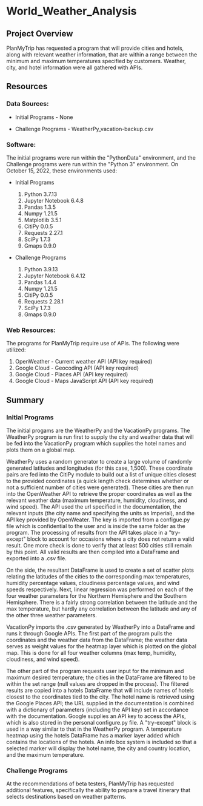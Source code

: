 # World_Weather_Analysis

## Project Overview
PlanMyTrip has requested a program that will provide cities and hotels, along with relevant weather information, that are within a range between the minimum and maximum temperatures specified by customers. Weather, city, and hotel information were all gathered with APIs.

## Resources
### Data Sources:
- Initial Programs - None

- Challenge Programs - WeatherPy_vacation-backup.csv

### Software:
The initial programs were run within the "PythonData" environment, and the Challenge programs were run within the "Python 3" environment. On October 15, 2022, these environments used:

- Initial Programs

    1. Python 3.7.13
    2. Jupyter Notebook 6.4.8
    3. Pandas 1.3.5
    4. Numpy 1.21.5
    5. Matplotlib 3.5.1
    6. CitiPy 0.0.5
    7. Requests 2.27.1
    8. SciPy 1.7.3
    9. Gmaps 0.9.0

- Challenge Programs

    1. Python 3.9.13
    2. Jupyter Notebook 6.4.12
    3. Pandas 1.4.4
    4. Numpy 1.21.5
    5. CitiPy 0.0.5
    6. Requests 2.28.1
    7. SciPy 1.7.3
    8. Gmaps 0.9.0

### Web Resources:
The programs for PlanMyTrip require use of APIs. The following were utilized:

1. OpenWeather - Current weather API (API key required)
2. Google Cloud - Geocoding API (API key required)
3. Google Cloud - Places API (API key required)
4. Google Cloud - Maps JavaScript API (API key required)

## Summary
### Initial Programs
The initial progams are the WeatherPy and the VacationPy programs. The WeatherPy program is run first to supply the city and weather data that will be fed into the VacationPy program which supplies the hotel names and plots them on a global map.

WeatherPy uses a random generator to create a large volume of randomly generated latitudes and longitudes (for this case, 1,500). These coordinate pairs are fed into the CitiPy module to build out a list of unique cities closest to the provided coordinates (a quick length check determines whether or not a sufficient number of cities were generated). These cities are then run into the OpenWeather API to retrieve the proper coordinates as well as the relevant weather data (maximum temperature, humidity, cloudiness, and wind speed). The API used the url specified in the documentation, the relevant inputs (the city name and specifying the units as Imperial), and the API key provided by OpenWeater. The key is imported from a configue.py file which is confidential to the user and is inside the same folder as the program. The processing of results from the API takes place in a "try-except" block to account for occasions where a city does not return a valid result. One more check is done to verify that at least 500 cities still remain by this point. All valid results are then compiled into a DataFrame and exported into a .csv file.

On the side, the resultant DataFrame is used to create a set of scatter plots relating the latitudes of the cities to the corresponding max temperatures, humidity percentage values, cloudiness percentage values, and wind speeds respectively. Next, linear regression was performed on each of the four weather parameters for the Northern Hemisphere and the Southern Hemisphere. There is a fairly strong correlation between the latitude and the max temperature, but hardly any correlation between the latitude and any of the other three weather parameters.

VacationPy imports the .csv generated by WeatherPy into a DataFrame and runs it through Google APIs. The first part of the program pulls the coordinates and the weather data from the DataFrame; the weather data serves as weight values for the heatmap layer which is plotted on the global map. This is done for all four weather columns (max temp, humidity, cloudiness, and wind speed).

The other part of the program requests user input for the minimum and maximum desired temperature; the cities in the DataFrame are filtered to be within the set range (null values are dropped in the process). The filtered results are copied into a hotels DataFrame that will include names of hotels closest to the coordinates tied to the city. The hotel name is retrieved using the Google Places API; the URL supplied in the documentation is combined with a dictionary of parameters (including the API key) set in accordance with the documentation. Google supplies an API key to access the APIs, which is also stored in the personal configure.py file. A "try-except" block is used in a way similar to that in the WeatherPy program. A temperature heatmap using the hotels DataFrame has a marker layer added which contains the locations of the hotels. An info box system is included so that a selected marker will display the hotel name, the city and country location, and the maximum temperature.

### Challenge Programs
At the recommendations of beta testers, PlanMyTrip has requested additional features, specifically the ability to prepare a travel itinerary that selects destinations based on weather patterns.
